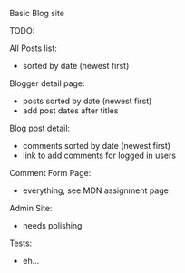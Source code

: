 Basic Blog site

TODO: 

All Posts list:
- sorted by date (newest first)

Blogger detail page:
- posts sorted by date (newest first)
- add post dates after titles

Blog post detail:
- comments sorted by date (newest first)
- link to add comments for logged in users

Comment Form Page:
- everything, see MDN assignment page

Admin Site:
- needs polishing

Tests:
- eh...